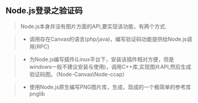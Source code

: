 ## Node.js登录之验证码

> Node.js本身并没有图片方面的API,要实现该功能，有两个方式.

> * 调用存在Canvas的语言(php/java)，编写验证码功能提供给Node.js调用(RPC)

> * 为Node.js编写插件(Linux平台下，安装该插件相对方便，但是windows一般不建议安装与使用)，调用C++库,实现图片API,然后生成验证码图。（Node-Canvas\Node-ccap）

> * 使用Node.js原生编写PNG图片库，生成，现成的一个极简单的参考库pnglib
